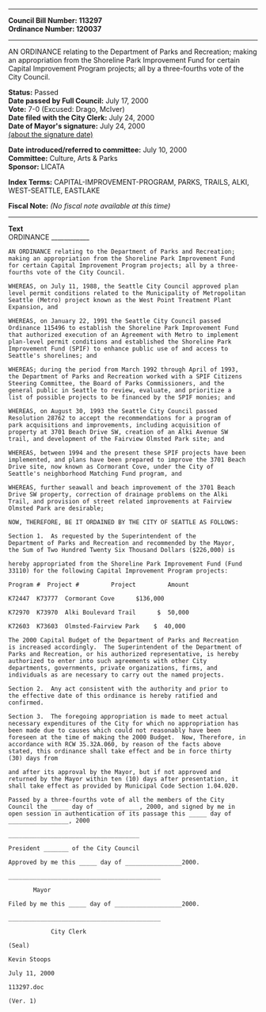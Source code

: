 * * * * *  
  
**Council Bill Number: [](#h0)[](#h2)113297**   
**Ordinance Number: 120037**  
  
* * * * *  
  
AN ORDINANCE relating to the Department of Parks and Recreation; making an appropriation from the Shoreline Park Improvement Fund for certain Capital Improvement Program projects; all by a three-fourths vote of the City Council.  
  
**Status:** Passed   
**Date passed by Full Council:** July 17, 2000   
**Vote:** 7-0 (Excused: Drago, McIver)   
**Date filed with the City Clerk:** July 24, 2000   
**Date of Mayor's signature:** July 24, 2000   
[(about the signature date)](/~public/approvaldate.htm)   
  
  
**Date introduced/referred to committee:** July 10, 2000   
**Committee:** Culture, Arts & Parks   
**Sponsor:** LICATA   
  
**Index Terms:** CAPITAL-IMPROVEMENT-PROGRAM, PARKS, TRAILS, ALKI, WEST-SEATTLE, EASTLAKE  
  
**Fiscal Note:** *(No fiscal note available at this time)*  
  
* * * * *  
  
**Text**  
    ORDINANCE ____________  
  
    AN ORDINANCE relating to the Department of Parks and Recreation;  
    making an appropriation from the Shoreline Park Improvement Fund  
    for certain Capital Improvement Program projects; all by a three-  
    fourths vote of the City Council.  
  
    WHEREAS, on July 11, 1988, the Seattle City Council approved plan  
    level permit conditions related to the Municipality of Metropolitan  
    Seattle (Metro) project known as the West Point Treatment Plant  
    Expansion, and  
  
    WHEREAS, on January 22, 1991 the Seattle City Council passed  
    Ordinance 115496 to establish the Shoreline Park Improvement Fund  
    that authorized execution of an Agreement with Metro to implement  
    plan-level permit conditions and established the Shoreline Park  
    Improvement Fund (SPIF) to enhance public use of and access to  
    Seattle's shorelines; and  
  
    WHEREAS; during the period from March 1992 through April of 1993,  
    the Department of Parks and Recreation worked with a SPIF Citizens  
    Steering Committee, the Board of Parks Commissioners, and the  
    general public in Seattle to review, evaluate, and prioritize a  
    list of possible projects to be financed by the SPIF monies; and  
  
    WHEREAS, on August 30, 1993 the Seattle City Council passed  
    Resolution 28762 to accept the recommendations for a program of  
    park acquisitions and improvements, including acquisition of  
    property at 3701 Beach Drive SW, creation of an Alki Avenue SW  
    trail, and development of the Fairview Olmsted Park site; and  
  
    WHEREAS, between 1994 and the present these SPIF projects have been  
    implemented, and plans have been prepared to improve the 3701 Beach  
    Drive site, now known as Cormorant Cove, under the City of  
    Seattle's neighborhood Matching Fund program, and  
  
    WHEREAS, further seawall and beach improvement of the 3701 Beach  
    Drive SW property, correction of drainage problems on the Alki  
    Trail, and provision of street related improvements at Fairview  
    Olmsted Park are desirable;  
  
    NOW, THEREFORE, BE IT ORDAINED BY THE CITY OF SEATTLE AS FOLLOWS:  
  
    Section 1.  As requested by the Superintendent of the  
    Department of Parks and Recreation and recommended by the Mayor,  
    the Sum of Two Hundred Twenty Six Thousand Dollars ($226,000) is  
  
    hereby appropriated from the Shoreline Park Improvement Fund (Fund  
    33110) for the following Capital Improvement Program projects:  
  
    Program #  Project #         Project         Amount  
  
    K72447  K73777  Cormorant Cove      $136,000  
  
    K72970  K73970  Alki Boulevard Trail      $  50,000  
  
    K72603  K73603  Olmsted-Fairview Park    $  40,000  
  
    The 2000 Capital Budget of the Department of Parks and Recreation  
    is increased accordingly.  The Superintendent of the Department of  
    Parks and Recreation, or his authorized representative, is hereby  
    authorized to enter into such agreements with other City  
    departments, governments, private organizations, firms, and  
    individuals as are necessary to carry out the named projects.  
  
    Section 2.  Any act consistent with the authority and prior to  
    the effective date of this ordinance is hereby ratified and  
    confirmed.  
  
    Section 3.  The foregoing appropriation is made to meet actual  
    necessary expenditures of the City for which no appropriation has  
    been made due to causes which could not reasonably have been  
    foreseen at the time of making the 2000 Budget.  Now, Therefore, in  
    accordance with RCW 35.32A.060, by reason of the facts above  
    stated, this ordinance shall take effect and be in force thirty  
    (30) days from  
  
    and after its approval by the Mayor, but if not approved and  
    returned by the Mayor within ten (10) days after presentation, it  
    shall take effect as provided by Municipal Code Section 1.04.020.  
  
    Passed by a three-fourths vote of all the members of the City  
    Council the _____ day of ____________, 2000, and signed by me in  
    open session in authentication of its passage this _____ day of  
    _________________, 2000  
  
    _____________________________________  
  
    President _______ of the City Council  
  
    Approved by me this _____ day of ________________2000.  
  
    ___________________________________________  
  
           Mayor  
  
    Filed by me this _____ day of ___________________2000.  
  
    ___________________________________________  
  
                City Clerk  
  
    (Seal)  
  
    Kevin Stoops  
  
    July 11, 2000  
  
    113297.doc  
  
    (Ver. 1)  
